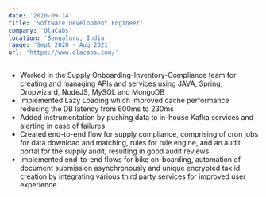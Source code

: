```yaml
---
date: '2020-09-14'
title: 'Software Development Engineer'
company: 'OlaCabs'
location: 'Bengaluru, India'
range: 'Sept 2020 - Aug 2021'
url: 'https://www.olacabs.com/'
---
```


- Worked in the Supply Onboarding-Inventory-Compliance team for creating and managing APIs and services using JAVA, Spring, Dropwizard, NodeJS, MySQL and MongoDB
- Implemented Lazy Loading which improved cache performance reducing the DB latency from 600ms to 230ms
- Added instrumentation by pushing data to in-house Kafka services and alerting in case of failures
- Created end-to-end flow for supply compliance, comprising of cron jobs for data download and matching, rules for rule engine, and an audit portal for the supply audit, resulting in good audit reviews
- Implemented end-to-end flows for bike on-boarding, automation of document submission asynchronously and unique encrypted tax id creation by integrating various third party services for improved user experience
